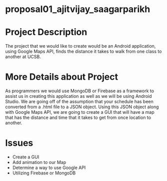 # proposal01_ajitvijay_saagarparikh

# Project Description
The project that we would like to create would be an Android application, using Google Maps API, finds the distance it takes to walk from one class to another at UCSB.

# More Details about Project
As programmers we would use MongoDB or Firebase as a framework to assist us in creating this application as well as we will be using Android Studio. We are going off of the assumption that your schedule has been converted from a .html file to a JSON object. Using this JSON object along with Google Maps API, we are going to create a GUI that will have a map that has the distance and time that it takes to get from once location to another. 

# Issues
* Create a GUI
* Add animation to our Map
* Determine a way to use Google API
* Utilizing Firebase or MongoDB
